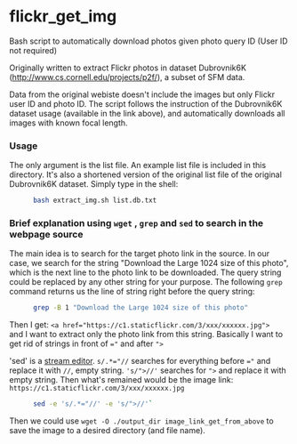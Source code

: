 # flickr_get_img
Bash script to automatically download photos given photo query ID (User ID not required)

Originally written to extract Flickr photos in dataset Dubrovnik6K (http://www.cs.cornell.edu/projects/p2f/), a subset of SFM data.

Data from the original webiste doesn't include the images but only Flickr user ID and photo ID. The script follows the instruction of the Dubrovnik6K dataset usage (available in the link above), and automatically downloads all images with known focal length.

### Usage
The only argument is the list file. An example list file is included in this directory. It's also a shortened version of the original list file of the original Dubrovnik6K dataset. Simply type in the shell:
```bash
      bash extract_img.sh list.db.txt
```

### Brief explanation using `wget` , `grep` and `sed` to search in the webpage source
The main idea is to search for the target photo link in the source. In our case, we search for the string "Download the Large 1024 size of this photo", which is the next line to the photo link to be downloaded. The query string could be replaced by any other string for your purpose. The following `grep` command returns us the line of string right before the query string:
```bash
      grep -B 1 "Download the Large 1024 size of this photo"
```

Then I get: `<a href="https://c1.staticflickr.com/3/xxx/xxxxxx.jpg"> ` and I want to extract only the photo link from this string. Basically I want to get rid of strings in front of `="` and after `">`

'sed' is a [stream editor](https://www.gnu.org/software/sed/manual/html_node/Regular-Expressions.html). `s/.*="//` searches for everything before `="` and replace it with `//`, empty string. `'s/">//'` searches for `">` and replace it with empty string. Then what's remained would be the image link: `https://c1.staticflickr.com/3/xxx/xxxxxx.jpg`
```bash
      sed -e 's/.*="//' -e 's/">//'`
```

Then we could use `wget -O ./output_dir image_link_get_from_above` to save the image to a desired directory (and file name).
